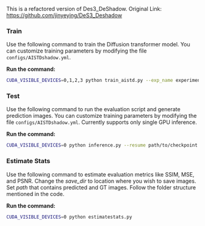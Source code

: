 This is a refactored version of Des3_DeShadow. Original Link: https://github.com/jinyeying/DeS3_Deshadow

### Train 
Use the following command to train the Diffusion transformer model. You can customize training parameters by modifying the file `configs/AISTDshadow.yml`.

**Run the command:**
```bash
CUDA_VISIBLE_DEVICES=0,1,2,3 python train_aistd.py --exp_name experiment1
```

### Test 
Use the following command to run the evaluation script and generate prediction images. You can customize training parameters by modifying the file `configs/AISTDshadow.yml`. Currently supports only single GPU inference.

**Run the command:**
```bash
CUDA_VISIBLE_DEVICES=0 python inference.py --resume path/to/checkpoint
```

### Estimate Stats 
Use the following command to estimate evaluation metrics like SSIM, MSE, and PSNR. Change the _save_dir_ to location where you wish to save images. Set _path_ that contains predicted and GT images. Follow the folder structure mentioned in the code.

**Run the command:**
```bash
CUDA_VISIBLE_DEVICES=0 python estimatestats.py
```
